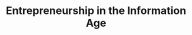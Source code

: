 ---
title: Entrepreneurship in the Information Age
number: COMM 493
academic-home: Comm
course-type: [Additional]
description:  
bulletin-link: https://bulletins.psu.edu/search/?search=%22comm+493%22
pathway-list: [Media for Civic Engagement]
---